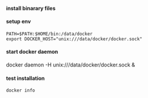 
#### install binarary files
#### setup env
```
PATH=$PATH:$HOME/bin:/data/docker
export DOCKER_HOST="unix:///data/docker/docker.sock"
```

#### start docker daemon
docker daemon -H unix:///data/docker/docker.sock &

#### test installation
```
docker info
```
